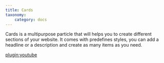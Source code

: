 ```yaml
---
title: Cards
taxonomy:
    category: docs
---
```


Cards is a multipurpose particle that will helps you to create different sections of your website. It comes with predefines styles, you can add a headline or a description and create as many items as you need.

[plugin:youtube](https://www.youtube.com/watch?v=PWNJyabCUOE)


